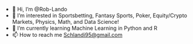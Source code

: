 - 👋 Hi, I’m @Rob-Lando
- 👀 I’m interested in Sportsbetting, Fantasy Sports, Poker, Equity/Crypto Markets, Physics, Math, and Data Science!
- 🌱 I’m currently learning Machine Learning in Python and R
- 📫 How to reach me Schlandi95@gmail.com

<!---
Rob-Lando/Rob-Lando is a ✨ special ✨ repository because its `README.md` (this file) appears on your GitHub profile.
You can click the Preview link to take a look at your changes.
--->
